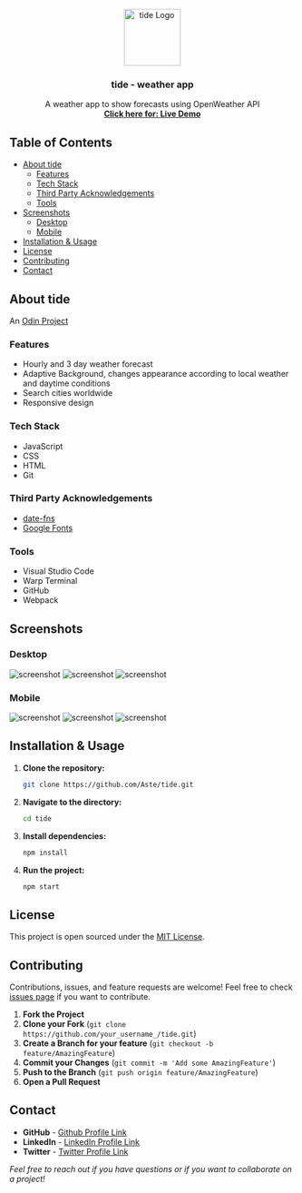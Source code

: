 <div id="top"></div>

<!-- tide logo -->
<br />
<div align="center">
  <a href="#">
    <img src="https://github.com/Aste/tide/blob/main/src/assets/img/logo.png" alt="tide Logo" width="100" height="100">
  </a>

<h3 align="center">tide - weather app</h3>

  <p align="center">
    A weather app to show forecasts using OpenWeather API
    <br />
    <a href="https://aste.github.io/tide/"><strong>Click here for: Live Demo</strong></a>
  </p>
</div>

## Table of Contents

- [About tide](#about-tide)
  - [Features](#features)
  - [Tech Stack](#tech-stack)
  - [Third Party Acknowledgements](#third-party-acknowledgements)
  - [Tools](#tools)
- [Screenshots](#screenshots)
  - [Desktop](#desktop)
  - [Mobile](#mobile)
- [Installation & Usage](#installation--usage)
- [License](#license)
- [Contributing](#contributing)
- [Contact](#contact)

## About tide

An [Odin Project](https://www.theodinproject.com/lessons/node-path-javascript-weather-app)

### Features

- Hourly and 3 day weather forecast
- Adaptive Background, changes appearance according to local weather and daytime conditions
- Search cities worldwide
- Responsive design

### Tech Stack

- JavaScript
- CSS
- HTML
- Git

### Third Party Acknowledgements

- [date-fns](https://date-fns.org/)
- [Google Fonts](https://fonts.google.com/)

### Tools

- Visual Studio Code
- Warp Terminal
- GitHub
- Webpack

## Screenshots

### Desktop

![screenshot](https://github.com/Aste/tide/blob/main/screenshots/Desktop%20Instanbul.png)
![screenshot](https://github.com/Aste/tide/blob/main/screenshots/Desktop%20London.png)
![screenshot](https://github.com/Aste/tide/blob/main/screenshots/Desktop%20Los%20Angeles.png)

### Mobile

![screenshot](https://github.com/Aste/tide/blob/main/screenshots/Mobile%20Abuja.png)
![screenshot](https://github.com/Aste/tide/blob/main/screenshots/Mobile%20Mumbai.png)
![screenshot](https://github.com/Aste/tide/blob/main/screenshots/Mobile%20Tokyo.png)

## Installation & Usage

1. **Clone the repository:**
   ```bash
   git clone https://github.com/Aste/tide.git
   ```

2. **Navigate to the directory:**
   ```bash
   cd tide
   ```

3. **Install dependencies:**
   ```bash
   npm install
   ```

4. **Run the project:**
   ```bash
   npm start
   ```

## License

This project is open sourced under the [MIT License](LICENSE.md).

## Contributing

Contributions, issues, and feature requests are welcome! Feel free to check [issues page](https://github.com/Aste/tide/issues) if you want to contribute.

1. **Fork the Project**
2. **Clone your Fork** (`git clone https://github.com/your_username_/tide.git`)
3. **Create a Branch for your feature** (`git checkout -b feature/AmazingFeature`)
4. **Commit your Changes** (`git commit -m 'Add some AmazingFeature'`)
5. **Push to the Branch** (`git push origin feature/AmazingFeature`)
6. **Open a Pull Request**

## Contact

- **GitHub** - [Github Profile Link](https://github.com/Aste)
- **LinkedIn** - [LinkedIn Profile Link](https://www.linkedin.com/in/aste/)
- **Twitter** - [Twitter Profile Link](https://twitter.com/asteploug)

*Feel free to reach out if you have questions or if you want to collaborate on a project!*
